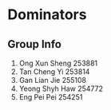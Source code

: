 # Dominators

## Group Info
1. Ong Xun Sheng 253881
2. Tan Cheng Yi  253814
3. Gan Lian Jie 255108
4. Yeong Shyh Haw 254772
5. Eng Pei Pei 254251
